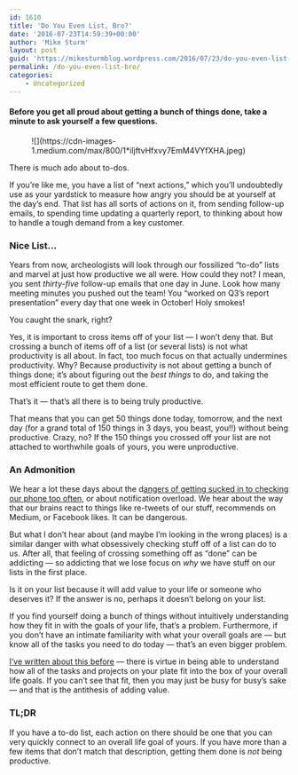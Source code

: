 ```yaml
---
id: 1610
title: 'Do You Even List, Bro?'
date: '2016-07-23T14:59:39+00:00'
author: 'Mike Sturm'
layout: post
guid: 'https://mikesturmblog.wordpress.com/2016/07/23/do-you-even-list-bro/'
permalink: /do-you-even-list-bro/
categories:
    - Uncategorized
---
```


#### Before you get all proud about getting a bunch of things done, take a minute to ask yourself a few questions.

<figure>![](https://cdn-images-1.medium.com/max/800/1*iljftvHfxvy7EmM4VYfXHA.jpeg)</figure>There is much ado about to-dos.

If you’re like me, you have a list of “next actions,” which you’ll undoubtedly use as your yardstick to measure how angry you should be at yourself at the day’s end. That list has all sorts of actions on it, from sending follow-up emails, to spending time updating a quarterly report, to thinking about how to handle a tough demand from a key customer.

### Nice List…

Years from now, archeologists will look through our fossilized “to-do” lists and marvel at just how productive we all were. How could they not? I mean, you sent *thirty-five* follow-up emails that one day in June. Look how many meeting minutes you pushed out the team! You “worked on Q3’s report presentation” every day that one week in October! Holy smokes!

You caught the snark, right?

Yes, it is important to cross items off of your list — I won’t deny that. But crossing a bunch of items off of a list (or several lists) is not what productivity is all about. In fact, too much focus on that actually undermines productivity. Why? Because productivity is not about getting a bunch of things done; it’s about figuring out the *best things* to do, and taking the most efficient route to get them done.

That’s it — that’s all there is to being truly productive.

That means that you can get 50 things done today, tomorrow, and the next day (for a grand total of 150 things in 3 days, you beast, you!!) without being productive. Crazy, no? If the 150 things you crossed off your list are not attached to worthwhile goals of yours, you were unproductive.

### An Admonition

We hear a lot these days about the d[angers of getting sucked in to checking our phone too often](https://medium.com/hi-my-name-is-jon/i-want-to-look-at-people-not-screens-81c42e19beff#.uf7ibt48u), or about notification overload. We hear about the way that our brains react to things like re-tweets of our stuff, recommends on Medium, or Facebook likes. It can be dangerous.

But what I don’t hear about (and maybe I’m looking in the wrong places) is a similar danger with what obsessively checking stuff off of a list can do to us. After all, that feeling of crossing something off as “done” can be addicting — so addicting that we lose focus on *why* we have stuff on our lists in the first place.

Is it on your list because it will add value to your life or someone who deserves it? If the answer is no, perhaps it doesn’t belong on your list.

If you find yourself doing a bunch of things without intuitively understanding how they fit in with the goals of your life, that’s a problem. Furthermore, if you don’t have an intimate familiarity with what your overall goals are — but know all of the tasks you need to do today — that’s an even bigger problem.

[I’ve written about this before](https://medium.com/@MikeSturm/outline-your-life-or-run-the-risk-of-failing-to-live-it-5d0704e5a355#.q6grhycvj) — there is virtue in being able to understand how all of the tasks and projects on your plate fit into the box of your overall life goals. If you can’t see that fit, then you may just be busy for busy’s sake — and that is the antithesis of adding value.

### TL;DR

If you have a to-do list, each action on there should be one that you can very quickly connect to an overall life goal of yours. If you have more than a few items that don’t match that description, getting them done is *not* being productive.
